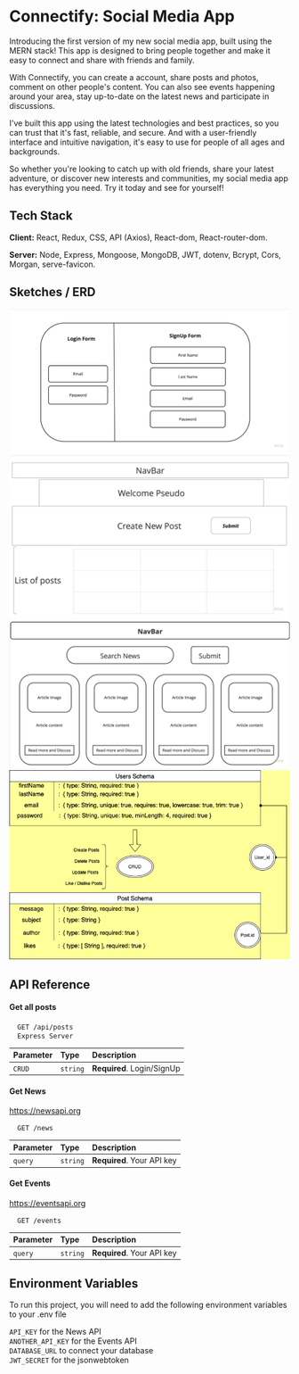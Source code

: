 # Connectify: Social Media App

Introducing the first version of my new social media app, built using the MERN stack! This app is designed to bring people together and make it easy to connect and share with friends and family.

With Connectify, you can create a account, share posts and photos, comment on other people's content. You can also see events happening around your area, stay up-to-date on the latest news and participate in discussions.

I've built this app using the latest technologies and best practices, so you can trust that it's fast, reliable, and secure. And with a user-friendly interface and intuitive navigation, it's easy to use for people of all ages and backgrounds.

So whether you're looking to catch up with old friends, share your latest adventure, or discover new interests and communities, my social media app has everything you need. Try it today and see for yourself!

## Tech Stack

**Client:** React, Redux, CSS, API (Axios), React-dom, React-router-dom.

**Server:** Node, Express, Mongoose, MongoDB, JWT, dotenv, Bcrypt, Cors, Morgan, serve-favicon.

## Sketches / ERD

![Sketch](/public/login.jpg)
![Sketch](/public/Home.jpg)
![Sketch](/public/News.jpg)
![diagram](/public/Diagram.drawio.png)


## API Reference

#### Get all posts

```http
  GET /api/posts
  Express Server
```

| Parameter | Type     | Description                       |
| :-------- | :------- | :-------------------------------- |
| `CRUD`    | `string` | **Required**. Login/SignUp        |


#### Get News
https://newsapi.org

```http
  GET /news
```

| Parameter | Type     | Description                       |
| :-------- | :------- | :-------------------------------- |
| `query`   | `string` | **Required**. Your API key |

#### Get Events
https://eventsapi.org

```http
  GET /events
```

| Parameter | Type     | Description                       |
| :-------- | :------- | :-------------------------------- |
| `query`   | `string` | **Required**. Your API key |


## Environment Variables

To run this project, you will need to add the following environment variables to your .env file

`API_KEY` for the News API   
`ANOTHER_API_KEY` for the Events API    
`DATABASE_URL` to connect your database    
`JWT_SECRET` for the jsonwebtoken    
